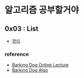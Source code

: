 # 알고리즘 공부할거야

## 0x03 : List

- [정리](https://bittersweet-macaroni-4d0.notion.site/List-Stack-Queue-Deck-e7e61fdcd00a4f1e9c5204ee39109fab)



### reference

- [Barking Dog Online Lecture](https://blog.encrypted.gg/919)
- [Barking Dog Algo](https://github.com/encrypted-def/basic-algo-lecture)


